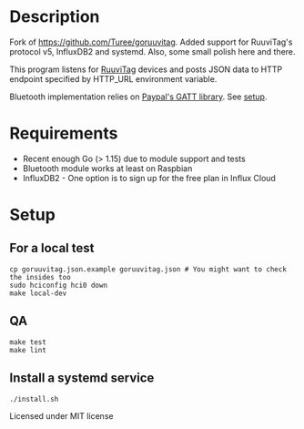 # Description

Fork of <https://github.com/Turee/goruuvitag>.
Added support for RuuviTag's protocol v5, InfluxDB2 and systemd. Also, some small polish here and there.

This program listens for [RuuviTag](https://tag.ruuvi.com/) devices and posts JSON data to HTTP endpoint specified by HTTP_URL environment variable.

Bluetooth implementation relies on [Paypal's GATT library](https://github.com/paypal/gatt). See [setup](https://github.com/paypal/gatt#setup).

# Requirements

- Recent enough Go (> 1.15) due to module support and tests
- Bluetooth module works at least on Raspbian
- InfluxDB2 - One option is to sign up for the free plan in Influx Cloud

# Setup

## For a local test

```
cp goruuvitag.json.example goruuvitag.json # You might want to check the insides too
sudo hciconfig hci0 down
make local-dev
```

## QA

```
make test
make lint
```

## Install a systemd service

```
./install.sh
```

Licensed under MIT license
